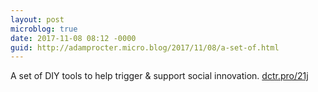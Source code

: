 ```yaml
---
layout: post
microblog: true
date: 2017-11-08 08:12 -0000
guid: http://adamprocter.micro.blog/2017/11/08/a-set-of.html
---
```

A set of DIY tools to help trigger & support social innovation. [dctr.pro/21j](http://dctr.pro/21j) 
